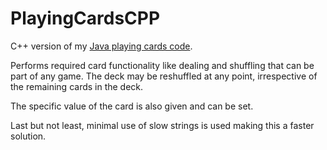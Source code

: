 # PlayingCardsCPP
C++ version of my [Java playing cards code](https://github.com/ButchDean/CardDeck "Playing cards in Java").

Performs required card functionality like dealing and shuffling that can be part of any game. The deck may be reshuffled at any point, irrespective of the remaining cards in the deck.

The specific value of the card is also given and can be set.

Last but not least, minimal use of slow strings is used making this a faster solution.